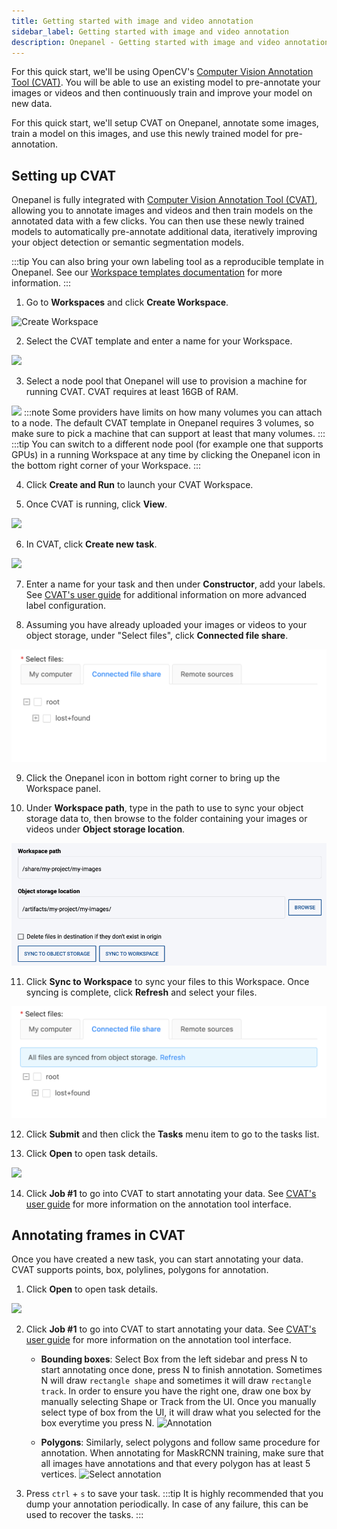 ```yaml
---
title: Getting started with image and video annotation
sidebar_label: Getting started with image and video annotation
description: Onepanel - Getting started with image and video annotation
---
```


For this quick start, we'll be using OpenCV's [Computer Vision Annotation Tool (CVAT)](https://github.com/opencv/cvat). You will be able to use an existing model to pre-annotate your images or videos and then continuously train and improve your model on new data.

For this quick start, we'll setup CVAT on Onepanel, annotate some images, train a model on this images, and use this newly trained model for pre-annotation.

## Setting up CVAT

Onepanel is fully integrated with [Computer Vision Annotation Tool (CVAT)](https://github.com/opencv/cvat), allowing you to annotate images and videos and then train models on the annotated data with a few clicks. You can then use these newly trained models to automatically pre-annotate additional data, iteratively improving your object detection or semantic segmentation models.

:::tip
You can also bring your own labeling tool as a reproducible template in Onepanel. See our [Workspace templates documentation](/docs/reference/workspaces/templates) for more information.
:::

1. Go to **Workspaces** and click **Create Workspace**.

  ![Create Workspace](/img/create_workspaces_button_in_workspaces_page.png)

2. Select the CVAT template and enter a name for your Workspace.

  ![](/img/quickstart-115738.png)

3. Select a node pool that Onepanel will use to provision a machine for running CVAT. CVAT requires at least 16GB of RAM.

  ![](/img/quickstart-133251.png)
  :::note
  Some providers have limits on how many volumes you can attach to a node. The default CVAT template in Onepanel requires 3 volumes, so make sure to pick a machine that can support at least that many volumes.
  :::
  :::tip
  You can switch to a different node pool (for example one that supports GPUs) in a running Workspace at any time by clicking the Onepanel icon in the bottom right corner of your Workspace.
  :::

4. Click **Create and Run** to launch your CVAT Workspace.

5. Once CVAT is running, click **View**.

  ![](/img/quickstart-173734.png)

6. In CVAT, click **Create new task**.

  ![](/img/quickstart-173841.png)

7. Enter a name for your task and then under **Constructor**, add your labels. See [CVAT's user guide](https://github.com/opencv/cvat/blob/develop/cvat/apps/documentation/user_guide.md#creating-an-annotation-task) for additional information on more advanced label configuration.

8. Assuming you have already uploaded your images or videos to your object storage, under "Select files", click **Connected file share**.

  ![](../../../static/img/quickstart-212157.png)

9. Click the Onepanel icon in bottom right corner to bring up the Workspace panel.

10. Under **Workspace path**, type in the path to use to sync your object storage data to, then browse to the folder containing your images or videos under **Object storage location**.

  ![](../../../static/img/quickstart-111117.png)

11. Click **Sync to Workspace** to sync your files to this Workspace. Once syncing is complete, click **Refresh** and select your files.

  ![](../../../static/img/quickstart-213616.png)

12. Click **Submit** and then click the **Tasks** menu item to go to the tasks list.

13. Click **Open** to open task details.

  ![](/img/cvat_open.png)

14. Click **Job #1** to go into CVAT to start annotating your data. See [CVAT's user guide](https://github.com/opencv/cvat/blob/develop/cvat/apps/documentation/user_guide.md#interface-of-the-annotation-tool) for more information on the annotation tool interface.

## Annotating frames in CVAT

Once you have created a new task, you can start annotating your data. CVAT supports points, box, polylines, polygons for annotation. 

1. Click **Open** to open task details.

  ![](/img/cvat_open.png)

2. Click **Job #1** to go into CVAT to start annotating your data. See [CVAT's user guide](https://github.com/opencv/cvat/blob/develop/cvat/apps/documentation/user_guide.md#interface-of-the-annotation-tool) for more information on the annotation tool interface.

    - **Bounding boxes**:
    Select Box from the left sidebar and press N to start annotating once done, press N to finish annotation. Sometimes N will draw `rectangle shape` and sometimes it will draw `rectangle track`. In order to ensure you have the right one, draw one box by manually selecting Shape or Track from the UI. Once you manually select type of box from the UI, it will draw what you selected for the box everytime you press N.
      ![Annotation](/img/cvat_draw_box.png)

    - **Polygons**:
    Similarly, select polygons and follow same procedure for annotation. When annotating for MaskRCNN training, make sure that all images have annotations and that every polygon has at least 5 vertices.
      ![Select annotation](/img/cvat_draw_polygon.png)

3. Press `ctrl` + `s` to save your task.
  :::tip
  It is highly recommended that you dump your annotation periodically. In case of any failure, this can be used to recover the tasks.
  :::

